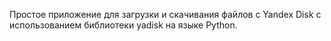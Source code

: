Простое приложение для загрузки и скачивания файлов с Yandex Disk с использованием библиотеки yadisk на языке Python.
